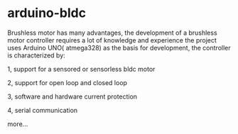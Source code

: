 # arduino-bldc
Brushless motor has many advantages, the development of a brushless motor controller requires a lot of knowledge and experience
the project uses Arduino UNO( atmega328) as the basis for development, the controller is characterized by:

1, support for a sensored or sensorless bldc motor

2, support for open loop and closed loop

3, software and hardware current protection

4, serial communication 

more...
